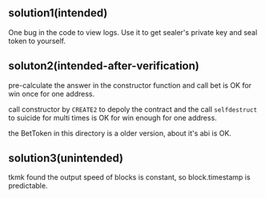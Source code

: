 ## solution1(intended)

One bug in the code to view logs. Use it to get sealer's private key and seal token to yourself.

## soluton2(intended-after-verification)

pre-calculate the answer in the constructor function and call bet is OK for win once for one address.

call constructor by `CREATE2` to depoly the contract and the call `selfdestruct` to suicide for multi times is OK for win enough for one address.

the BetToken in this directory is a older version, about it's abi is OK.

## solution3(unintended)

tkmk found the output speed of blocks is constant, so block.timestamp is predictable.